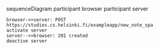 sequenceDiagram
participant browser
participant server

    browser->>server: POST https://studies.cs.helsinki.fi/exampleapp/new_note_spa
    activate server
    server-->>browser: 201 created
    deactive server
